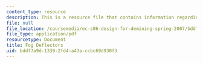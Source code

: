 ```yaml
---
content_type: resource
description: This is a resource file that contains information regarding fog deflectors.
file: null
file_location: /coursemedia/ec-s06-design-for-demining-spring-2007/bddf7a9d13392fd4a43accbc69d930f3_MITEC_S06S07_fog_deflector.pdf
file_type: application/pdf
resourcetype: Document
title: Fog Deflectors
uid: bddf7a9d-1339-2fd4-a43a-ccbc69d930f3
---
```

